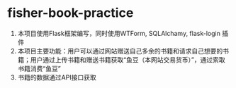 # fisher-book-practice
1. 本项目使用Flask框架编写，同时使用WTForm, SQLAlchamy, flask-login 插件
2. 本项目主要功能：用户可以通过网站赠送自己多余的书籍和请求自己想要的书籍；用户通过上传书籍和赠送书籍获取“鱼豆（本网站交易货币）”，通过索取书籍消费“鱼豆”
3. 书籍的数据通过API接口获取
